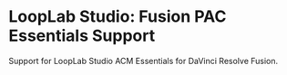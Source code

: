 # LoopLab Studio: Fusion PAC Essentials Support

Support for LoopLab Studio ACM Essentials for DaVinci Resolve Fusion.
